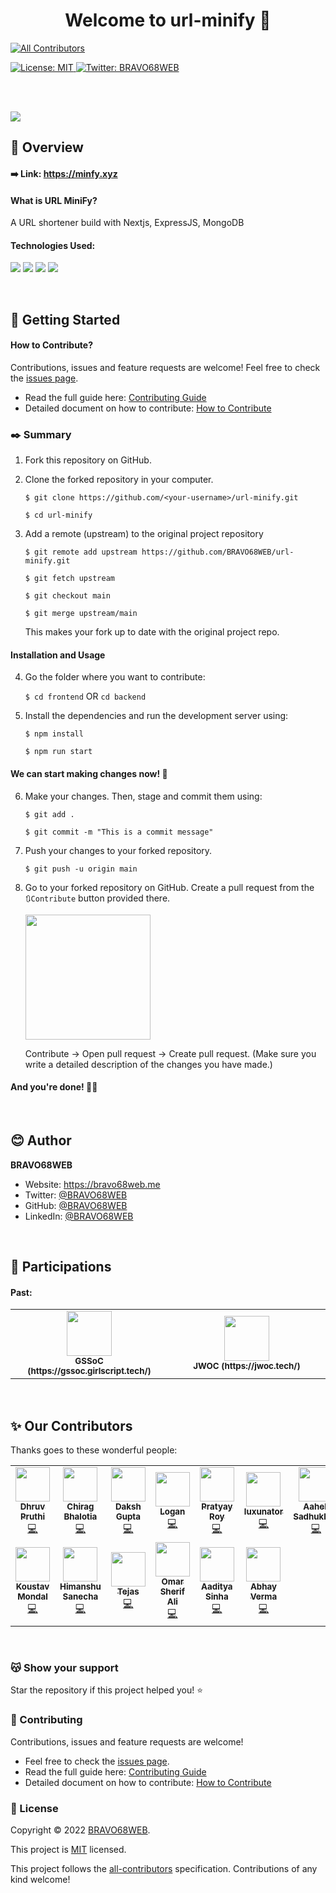 <h1 align="center">Welcome to url-minify 👋</h1>

<!-- ALL-CONTRIBUTORS-BADGE:START - Do not remove or modify this section -->
[![All Contributors](https://img.shields.io/badge/all_contributors-26-orange.svg?style=flat-square)](#contributors-)
<!-- ALL-CONTRIBUTORS-BADGE:END -->

<a href="LICENSE" target="_blank">
  <img alt="License: MIT" src="https://img.shields.io/badge/License-MIT-yellow.svg" />
</a>

<a href="https://twitter.com/BRAVO68WEB" target="_blank">
  <img alt="Twitter: BRAVO68WEB" src="https://img.shields.io/twitter/follow/BRAVO68WEB.svg?style=social" />
</a>

<br><br>

<img src="https://user-images.githubusercontent.com/41448663/153746139-237f8e4d-be25-4f04-91ec-2bb3ff6f0e34.png" />

<br>

## 📜 Overview

#### ➡️ Link: https://minfy.xyz

#### What is URL MiniFy?
A URL shortener build with Nextjs, ExpressJS, MongoDB

#### Technologies Used:
<img src="https://img.shields.io/badge/Node.js-339933?style=for-the-badge&logo=nodedotjs&logoColor=white&color=green"> <img src="https://img.shields.io/badge/next.js-000000?style=for-the-badge&logo=nextdotjs&logoColor=white&color=grey"> <img src="https://img.shields.io/badge/Express.js-000000?style=for-the-badge&logo=express&logoColor=white"> <img src="https://img.shields.io/badge/MongoDB-4EA94B?style=for-the-badge&logo=mongodb&logoColor=white">

<br>

## 🎯 Getting Started

#### How to Contribute?

Contributions, issues and feature requests are welcome! Feel free to check the [issues page](https://github.com/BRAVO68WEB/url-minify/issues).

- Read the full guide here: [Contributing Guide](CONTRIBUTING.md)
- Detailed document on how to contribute: [How to Contribute](HOW_TO_CONTRIBUTE.md)

### ✒️ Summary

1. Fork this repository on GitHub.

2. Clone the forked repository in your computer.

    `$ git clone https://github.com/<your-username>/url-minify.git`
    
    `$ cd url-minify`

3. Add a remote (upstream) to the original project repository

    `$ git remote add upstream https://github.com/BRAVO68WEB/url-minify.git`
    
    `$ git fetch upstream`
    
    `$ git checkout main`
    
    `$ git merge upstream/main`

    This makes your fork up to date with the original project repo.

#### Installation and Usage 

4. Go the folder where you want to contribute:

    `$ cd frontend` OR `cd backend`

5. Install the dependencies and run the development server using:

    `$ npm install`
    
    `$ npm run start`

#### We can start making changes now! 🥳

6. Make your changes. Then, stage and commit them using:

    `$ git add .`
    
    `$ git commit -m "This is a commit message"`
    
7. Push your changes to your forked repository.

    `$ git push -u origin main`

8. Go to your forked repository on GitHub. Create a pull request from the `🔃Contribute` button provided there.
    
    <img height="200px" src="https://user-images.githubusercontent.com/59930625/157313470-71a2e194-17e5-4cd4-9949-ecfedc200c15.png">
    
    Contribute -> Open pull request -> Create pull request. (Make sure you write a detailed description of the changes you have made.)

#### And you're done! 🤩🤩

<br>

## 😊 Author

**BRAVO68WEB**

- Website: https://bravo68web.me
- Twitter: [@BRAVO68WEB](https://twitter.com/BRAVO68WEB)
- GitHub: [@BRAVO68WEB](https://github.com/BRAVO68WEB)
- LinkedIn: [@BRAVO68WEB](https://linkedin.com/in/BRAVO68WEB)

<br>

## 🎡 Participations

#### Past:

<table>
  <tr>
    <td align="center" width="50%">
      <img height="72px" src="https://user-images.githubusercontent.com/59930625/157309089-bb24d8d3-cf2a-4ac3-aae2-6774051056b9.png">
      <br>
      <sub><b>GSSoC (https://gssoc.girlscript.tech/)</b></sub>
    </td>
    <td align="center" width="50%">
      <img height="72px" src="https://jwoc.tech/assets/img/opengraph.png">
      <br>
      <sub><b>JWOC (https://jwoc.tech/)</b></sub>
    </td>
  </tr>
</table>

<br>

## ✨ Our Contributors

Thanks goes to these wonderful people:

<!-- ALL-CONTRIBUTORS-LIST:START - Do not remove or modify this section -->
<!-- prettier-ignore-start -->
<!-- markdownlint-disable -->
<table>
  <tr>
    <td align="center"><a href="https://github.com/para-docx"><img src="https://avatars.githubusercontent.com/u/72385299?v=4?s=55" width="55px;" alt=""/><br /><sub><b>Dhruv Pruthi</b></sub></a><br /><a href="https://github.com/BRAVO68WEB/url-minify/commits?author=para-docx" title="Code">💻</a></td>
    <td align="center"><a href="https://github.com/chirag3003"><img src="https://avatars.githubusercontent.com/u/68195580?v=4?s=55" width="55px;" alt=""/><br /><sub><b>Chirag Bhalotia</b></sub></a><br /><a href="https://github.com/BRAVO68WEB/url-minify/commits?author=chirag3003" title="Code">💻</a></td>
    <td align="center"><a href="https://github.com/dakshgupta2002"><img src="https://avatars.githubusercontent.com/u/78641951?v=4?s=55" width="55px;" alt=""/><br /><sub><b>Daksh Gupta</b></sub></a><br /><a href="https://github.com/BRAVO68WEB/url-minify/commits?author=dakshgupta2002" title="Code">💻</a></td>
    <td align="center"><a href="https://github.com/logan4473"><img src="https://avatars.githubusercontent.com/u/69055524?v=4?s=55" width="55px;" alt=""/><br /><sub><b>Logan</b></sub></a><br /><a href="https://github.com/BRAVO68WEB/url-minify/commits?author=logan4473" title="Code">💻</a></td>
    <td align="center"><a href="https://github.com/DarkFalc0n"><img src="https://avatars.githubusercontent.com/u/59203815?v=4?s=55" width="55px;" alt=""/><br /><sub><b>Pratyay Roy</b></sub></a><br /><a href="https://github.com/BRAVO68WEB/url-minify/commits?author=DarkFalc0n" title="Code">💻</a></td>
    <td align="center"><a href="https://github.com/luxunator"><img src="https://avatars.githubusercontent.com/u/50147562?v=4?s=55" width="55px;" alt=""/><br /><sub><b>luxunator</b></sub></a><br /><a href="https://github.com/BRAVO68WEB/url-minify/commits?author=luxunator" title="Code">💻</a></td>
    <td align="center"><a href="https://github.com/aaheli8"><img src="https://avatars.githubusercontent.com/u/66815283?v=4?s=55" width="55px;" alt=""/><br /><sub><b>Aaheli Sadhukhan</b></sub></a><br /><a href="https://github.com/BRAVO68WEB/url-minify/commits?author=aaheli8" title="Code">💻</a></td>
  </tr>
  <tr>
    <td align="center"><a href="https://github.com/XxThunderBlastxX"><img src="https://avatars.githubusercontent.com/u/74706101?v=4?s=55" width="55px;" alt=""/><br /><sub><b>Koustav Mondal</b></sub></a><br /><a href="https://github.com/BRAVO68WEB/url-minify/commits?author=XxThunderBlastxX" title="Code">💻</a></td>
    <td align="center"><a href="https://github.com/himanshusanecha"><img src="https://avatars.githubusercontent.com/u/52252631?v=4?s=55" width="55px;" alt=""/><br /><sub><b>Himanshu Sanecha</b></sub></a><br /><a href="https://github.com/BRAVO68WEB/url-minify/commits?author=himanshusanecha" title="Code">💻</a></td>
    <td align="center"><a href="https://github.com/Tejas-117"><img src="https://avatars.githubusercontent.com/u/75026048?v=4?s=55" width="55px;" alt=""/><br /><sub><b>Tejas</b></sub></a><br /><a href="https://github.com/BRAVO68WEB/url-minify/commits?author=Tejas-117" title="Code">💻</a></td>
    <td align="center"><a href="http://www.linkedin.com/in/omar-sherif-2152021a3"><img src="https://avatars.githubusercontent.com/u/69806823?v=4?s=55" width="55px;" alt=""/><br /><sub><b>Omar Sherif Ali</b></sub></a><br /><a href="https://github.com/BRAVO68WEB/url-minify/commits?author=omar-sherif9992" title="Code">💻</a></td>
    <td align="center"><a href="https://github.com/aadityasinha-dotcom"><img src="https://avatars.githubusercontent.com/u/75474786?v=4?s=55" width="55px;" alt=""/><br /><sub><b>Aaditya Sinha</b></sub></a><br /><a href="https://github.com/BRAVO68WEB/url-minify/commits?author=aadityasinha-dotcom" title="Code">💻</a></td>
    <td align="center"><a href="https://github.com/Danko-chan"><img src="https://avatars.githubusercontent.com/u/55607738?v=4?s=55" width="55px;" alt=""/><br /><sub><b>Abhay Verma</b></sub></a><br /><a href="https://github.com/BRAVO68WEB/url-minify/commits?author=Danko-chan" title="Code">💻</a></td>
  </tr>
</table>

<!-- markdownlint-restore -->
<!-- prettier-ignore-end -->

<!-- ALL-CONTRIBUTORS-LIST:END -->

<br>

### 😽 Show your support

Star the repository if this project helped you! ⭐️

### 🤝 Contributing

Contributions, issues and feature requests are welcome! 

- Feel free to check the [issues page](https://github.com/BRAVO68WEB/url-minify/issues).
- Read the full guide here: [Contributing Guide](CONTRIBUTING.md)
- Detailed document on how to contribute: [How to Contribute](HOW_TO_CONTRIBUTE.md)

### 📝 License

Copyright © 2022 [BRAVO68WEB](https://github.com/BRAVO68WEB).

This project is [MIT](LICENSE) licensed.

This project follows the [all-contributors](https://github.com/all-contributors/all-contributors) specification. Contributions of any kind welcome!

